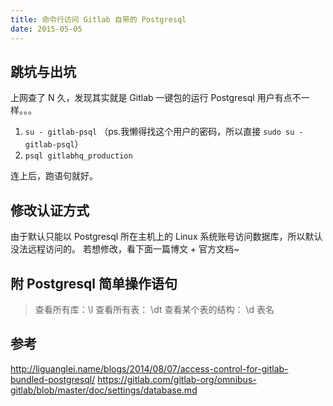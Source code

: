 ```yaml
---
title: 命令行访问 Gitlab 自带的 Postgresql
date: 2015-05-05
---
```


## 跳坑与出坑
上网查了 N 久，发现其实就是 Gitlab 一键包的运行 Postgresql 用户有点不一样。。。

1. `su - gitlab-psql` （ps.我懒得找这个用户的密码，所以直接 `sudo su - gitlab-psql`）
2. `psql gitlabhq_production`

连上后，跑语句就好。

## 修改认证方式
由于默认只能以 Postgresql 所在主机上的 Linux 系统账号访问数据库，所以默认没法远程访问的。
若想修改，看下面一篇博文 + 官方文档~

## 附 Postgresql 简单操作语句
> 查看所有库：\l
查看所有表： \dt
查看某个表的结构： \d 表名

## 参考
<http://liguanglei.name/blogs/2014/08/07/access-control-for-gitlab-bundled-postgresql/>
<https://gitlab.com/gitlab-org/omnibus-gitlab/blob/master/doc/settings/database.md>
